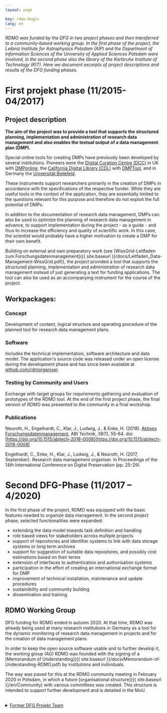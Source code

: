 ```yaml
---
layout: page

key: rdmo-begin
lang: en
---
```


*RDMO was funded by the DFG in two project phases and then transferred to a community-based working group. In the first phase of the project, the Leibniz Institute for Astrophysics Potsdam (AIP) and the Department of Information Sciences of the University of Applied Sciences Potsdam were involved, in the second phase also the library of the Karlsruhe Institute of Technology (KIT). Here we document excerpts of project descriptions and results of the DFG funding phases.*

# First projekt phase (11/2015-04/2017)

## Project description

**The aim of the project was to provide a tool that supports the structured planning, implementation and administration of research data management and also enables the textual output of a data management plan (DMP).**

Special online tools for creating DMPs have previously been developed by several institutions. Pioneers were the [Digital Curation Centre (DCC)](http://www.dcc.ac.uk) in UK with [DMPonline](https://dmponline.dcc.ac.uk), the [California Digital Library (CDL)](http://www.cdlib.org) with [DMPTool](https://dmptool.org/), and in Germany the [Universität Bielefeld](https://www.uni-bielefeld.de/ub/digital/forschungsdaten).

These instruments support researchers primarily in the creation of DMPs in accordance with the specifications of the respective funder. While they are useful tools in the context of the application, they are essentially limited to the questions relevant for this purpose and therefore do not exploit the full potential of DMPs.

In addition to the documentation of research data management, DMPs can also be used to optimize the planning of research data management in advance, to support implementation during the project - as a guide - and thus to increase the efficiency and quality of scientific work. In this case, the scientist would probably have a higher motivation to create a DMP for their own benefit.

Building on external and own preparatory work (see [WissGrid-Leitfaden zum Forschungsdatenmanagement]({{ site.baseurl }}/docs/Leitfaden_Data-Management-WissGrid.pdf)), the project provided a tool that supports the structured planning, implementation and administration of research data management instead of just generating a text for funding applications. The tool can also be used as an accompanying instrument for the course of the project.


## Workpackages:

### Concept

Development of content, logical structure and operating procedure of the planned tool for research data management plans.

### Software


Includes the technical implementation, software architecture and data model. The application's source code was released under an open license during the development phase and has since been available at [github.com/rdmorganiser](https://github.com/rdmorganiser).


### Testing by Community and Users

Exchange with target groups for requirements gathering and evaluation of prototypes of the RDMO tool. At the end of the first project phase, the final version of RDMO was presented to the community in a final workshop.


### Publications

Neuroth, H., Engelhardt, C., Klar, J., Ludwig, J., & Enke, H. (2018). [Aktives Forschungsdatenmanagement](https://www.degruyter.com/view/journals/abitech/38/1/article-p55.xml), ABI Technik, 38(1), 55-64. doi: [https://doi.org/10.1515/abitech-2018-0008](https://doi.org/10.1515/abitech-2018-0008)

Engelhardt, C., Enke, H., Klar, J., Ludwig, J., & Neuroth, H. (2017, September). Research data management organiser. In Proceedings of the 14th International Conference on Digital Preservation (pp. 25-29).

# Second DFG-Phase (11/2017 – 4/2020)

In the first phase of the project, RDMO was equipped with the basic features needed to organize data management. In the second project phase, selected functionalities were expanded:
* extending the data model towards task definition and handling
* role based views for stakeholders across multiple projects
* support of repositories and identifier systems to link with data storage systems or long term archives
* support for suggestion of suitable data repositores, and possibly cost estimations based on their terms
* extension of interfaces to authentication and authorisation systems
* participation in the effort of creating an international exchange format for DMP
* improvement of technical installation, maintenance and update procedures
* sustainibility and community building
* dissemination and training


## RDMO Working Group

DFG funding for RDMO ended in autumn 2020. At that time, RDMO was already being used at many research institutions in Germany as a tool for the dynamic monitoring of research data management in projects and for the creation of data management plans.

In order to keep the open source software usable and to further develop it, the working group (AG) RDMO was founded with the signing of a [Memorandum of Understanding]({{ site.baseurl }}/docs/Memorandum-of-Understanding-RDMO.pdf) by institutions and individuals.

The way was paved for this at the RDMO community meeting in February 2020 in Potsdam, in which a future [organisational structure]({{ site.baseurl }}/en/Community) with various committees was created. This structure is intended to support further development and is detailed in the MoU.
<br/>

<br/>


<details>
  <summary style="list-style-image: &#9658;"><u>Former DFG Projekt Team</u></summary>

{% for member in site.data.dfg_team.former %}
<div class="team-member">
    <img src="{{ site.baseurl }}/{{ member.image}}" />
    <div class="team-member-info">
        {{ member.text.en | markdownify }}
    </div>
</div>
{% endfor %}

</details>
